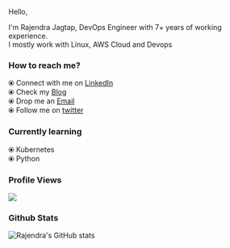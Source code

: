 Hello,

I'm Rajendra Jagtap, DevOps Engineer with 7+ years of working experience.<br />
I mostly work with Linux, AWS Cloud and Devops


### How to reach me?

⦿ Connect with me on [LinkedIn](https://www.linkedin.com/in/rajendra-jagtap/) <br />
⦿ Check my [Blog](https://medium.com/@rajendra-jagtap) <br />
⦿ Drop me an [Email](raj_jagtap10@rediffmail.com) <br />
⦿ Follow me on [twitter](https://twitter.com/rajendra8595) <br />

### Currently learning

⦿ Kubernetes <br />
⦿ Python <br />


### Profile Views

![](https://komarev.com/ghpvc/?username=rajendra-jagtap&color=brightgreen)


### Github Stats
![Rajendra's GitHub stats](https://github-readme-stats.vercel.app/api?username=rajendra-jagtap&show_icons=true&theme=merko)
